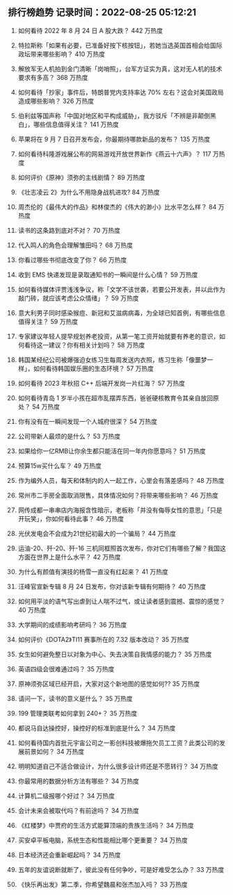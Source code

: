 
## 排行榜趋势 记录时间：2022-08-25 05:12:21
  
  1. 如何看待 2022 年 8 月 24 日 A 股大跌？ 442 万热度
    
  2. 特拉斯称「如果有必要，已准备好按下核按钮」，若她当选英国首相会给国际政坛带来哪些影响？ 410 万热度
    
  3. 解放军无人机拍到金门清晰「岗哨照」，台军方证实为真，这对无人机的技术要求有多高？ 368 万热度
    
  4. 如何看待「抄家」事件后，特朗普党内支持率达 70% 左右？这会对美国政局造成哪些影响？ 326 万热度
    
  5. 伯利兹等国声称「中国对地区和平构成威胁」，我方驳斥「不辨是非颠倒黑白」，哪些信息值得关注？ 141 万热度
    
  6. 苹果将在 9 月 7 日召开发布会，你最期待哪款新品的发布？ 135 万热度
    
  7. 如何看待科隆游戏展公布的网易游戏开放世界新作《燕云十六声》？ 117 万热度
    
  8. 如何评价《原神》须弥的主线剧情？ 89 万热度
    
  9. 《壮志凌云 2》为什么不用隐身战机进攻? 84 万热度
    
  10. 周杰伦的《最伟大的作品》和林俊杰的《伟大的渺小》比水平怎么样？ 84 万热度
    
  11. 读书的这条路到底对不对？ 70 万热度
    
  12. 代入鸣人的角色会理解雏田吗？ 68 万热度
    
  13. 你看过哪些书彻底改变了你？ 66 万热度
    
  14. 收到 EMS 快递发现是录取通知书的一瞬间是什么心情？ 59 万热度
    
  15. 如何看待媒体评贾浅浅争议，称「文学不该世袭，若要公开发表，并以此作为敲门砖，就应该考虑公众情绪」？ 59 万热度
    
  16. 意大利男子同时感染猴痘、新冠和艾滋病病毒，为全球已知首例，有哪些信息值得关注？ 59 万热度
    
  17. 专家建议年轻人提早规划养老投资，从第一笔工资开始就要有养老的意识，如何看待这一建议？你有相关计划吗？ 58 万热度
    
  18. 韩国某经纪公司被爆强迫女练习生每周发送内衣照，练习生称「像噩梦一样」，如何看待韩国娱乐圈的生态环境？ 57 万热度
    
  19. 如何看待 2023 年秋招 C++ 后端开发岗一片红海？ 57 万热度
    
  20. 如何看待青岛 1 岁半小孩在超市乱摆弄东西，爸爸硬核教育令其亲自放回原处？ 54 万热度
    
  21. 你有没有在一瞬间发现一个人城府很深？ 54 万热度
    
  22. 公司带新人最烦的是什么？ 53 万热度
    
  23. 如果给你一亿RMB让你余生都只能活在同一年内你愿意吗？ 51 万热度
    
  24. 预算15w买什么车？ 49 万热度
    
  25. 作为编外人员，每天和体制内的人一起工作，心里会有落差感吗？ 48 万热度
    
  26. 常州市二手房全面取消限售，具体情况如何？将带来哪些影响？ 46 万热度
    
  27. 网传成都一串串店内海报含性暗示，老板称「并没有侮辱女性的意思」「只是开玩笑」，你如何看待此事？ 46 万热度
    
  28. 光伏发电会不会成为21世纪初最大的一个骗局？ 44 万热度
    
  29. 运油-20、歼-20、歼-16 三机同框照首次发布，你对它们有哪些了解？我国这方面在世界上是什么水平？ 42 万热度
    
  30. 为什么有颜值有演技的杨雪一直没有红起来？ 41 万热度
    
  31. 汪峰官宣新专辑 8 月 24 日发布，你对该新专辑有何期待？ 40 万热度
    
  32. 如何用平淡的语气写出虐到让人喘不过气，或让读者感到震撼、震惊的感觉？ 40 万热度
    
  33. 大学期间的成绩影响考研吗？ 36 万热度
    
  34. 如何评价《DOTA2》TI11 赛事所在的 7.32 版本改动？ 35 万热度
    
  35. 女生如何避免整日以对象为中心、失去决策自我情感的能力？ 35 万热度
    
  36. 英语四级会很难通过吗？ 35 万热度
    
  37. 原神须弥区域已经开启，大家对这个新地图的感觉如何?? 35 万热度
    
  38. 请问一下，读书的意义是什么？ 35 万热度
    
  39. 199 管理类联考如何拿到 240+？ 35 万热度
    
  40. 都说马自达操控好，操控好的标准到底是什么？ 34 万热度
    
  41. 如何看待国内首批元宇宙公司之一影创科技被爆拖欠员工工资？此类公司的发展前景如何？ 34 万热度
    
  42. 明明知道自己不适合做设计，为什么很多设计师还是不愿转行？ 34 万热度
    
  43. 你最常用的数据分析方法有哪些？ 34 万热度
    
  44. 计算机二级报哪个好过？ 34 万热度
    
  45. 会计未来会被取代吗？有前途吗？ 34 万热度
    
  46. 《红楼梦》中贾府的生活方式能算顶端的贵族生活吗？ 34 万热度
    
  47. 买安卓平板电脑，系统生态和性能相比哪个更重要？ 34 万热度
    
  48. 日本经济还会重新崛起吗？ 34 万热度
    
  49. 五年的友谊说断就断了，彼此没有任何争吵，可是好难受怎么办？ 33 万热度
    
  50. 《快乐再出发》第二季，你希望魏晨和张杰加入吗？ 33 万热度
    
